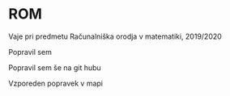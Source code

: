 # ROM
Vaje pri predmetu Računalniška orodja v matematiki, 2019/2020

Popravil sem 

Popravil sem še na git hubu

Vzporeden popravek v mapi